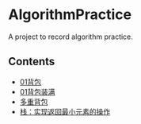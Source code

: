 # AlgorithmPractice
A project to record algorithm practice. 

## Contents 
* [01背包](./src/Bag01.java)
* [01背包装满](./src/ProperBag.java)
* [多重背包](./src/MultipleBag.java)
* [栈：实现返回最小元素的操作](./src/MyStack.java)





